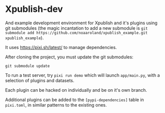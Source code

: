 # Xpublish-dev

And example development environment for Xpublish and it's plugins using git submodules (the magic incantation to add a new submodule is `git submodule add https://github.com/noaaroland/xpublish_example.git xpublish_example`).

It uses https://pixi.sh/latest/ to manage dependencies.

After cloning the project, you must update the git submodules:

```
git submodule update
```

To run a test server, try `pixi run demo` which will launch `app/main.py`,
with a selection of plugins and datasets.

Each plugin can be hacked on individually and be on it's own branch.

Additional plugins can be added to the `[pypi-dependencies]` table in `pixi.toml`,
in similar patterns to the existing ones.
